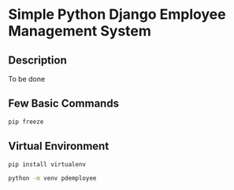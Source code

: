 # Simple Python Django Employee Management System

## Description

To be done

## Few Basic Commands

```bash
pip freeze
```

## Virtual Environment

```bash
pip install virtualenv

python -m venv pdemployee
```
